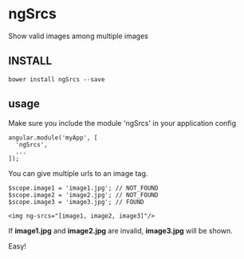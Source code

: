 ngSrcs
=======

Show valid images among multiple images

INSTALL
-------

```
bower install ngSrcs --save
```

usage
-----

Make sure you include the module 'ngSrcs' in your application config

```
angular.module('myApp', [
  'ngSrcs',
  ...
]);
```

You can give multiple urls to an image tag.

```
$scope.image1 = 'image1.jpg'; // NOT_FOUND
$scope.image2 = 'image2.jpg'; // NOT_FOUND
$scope.image3 = 'image3.jpg'; // FOUND
```

```
<img ng-srcs="[image1, image2, image3]"/>
```

If **image1.jpg** and **image2.jpg** are invalid, **image3.jpg** will be shown.

Easy!
